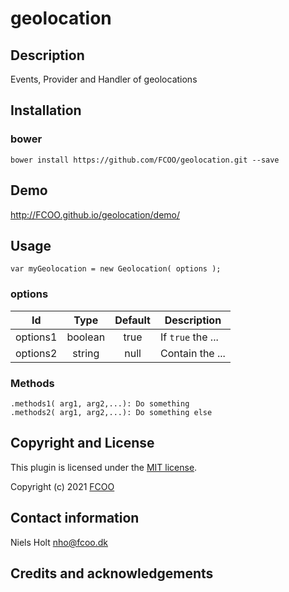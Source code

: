 # geolocation
>


## Description
Events, Provider and Handler of geolocations


## Installation
### bower
`bower install https://github.com/FCOO/geolocation.git --save`

## Demo
http://FCOO.github.io/geolocation/demo/

## Usage
```var myGeolocation = new Geolocation( options );```


### options
| Id | Type | Default | Description |
| :--: | :--: | :-----: | --- |
| options1 | boolean | true | If <code>true</code> the ... |
| options2 | string | null | Contain the ... |

### Methods

    .methods1( arg1, arg2,...): Do something
    .methods2( arg1, arg2,...): Do something else



## Copyright and License
This plugin is licensed under the [MIT license](https://github.com/FCOO/geolocation/LICENSE).

Copyright (c) 2021 [FCOO](https://github.com/FCOO)

## Contact information

Niels Holt nho@fcoo.dk


## Credits and acknowledgements
